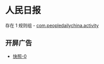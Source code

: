 # 人民日报

存在 1 规则组 - [com.peopledailychina.activity](/src/apps/com.peopledailychina.activity.ts)

## 开屏广告

- [快照-0](https://gkd-kit.gitee.io/import/12749658)
